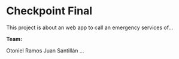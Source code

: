 # Checkpoint Final

This project is about an web app to call an emergency services of...

**Team:**

Otoniel Ramos
Juan Santillán
...
